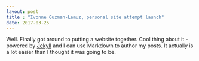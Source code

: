 ```yaml
---
layout: post
title : "Ivonne Guzman-Lemuz, personal site attempt launch"
date: 2017-03-25
---
```


Well. Finally got around to putting a website together. 
Cool thing about it - powered by [Jekyll](http://jekyllrb.com) 
and I can use Markdown to author my posts. 
It actually is a lot easier than I thought it was going to be.
